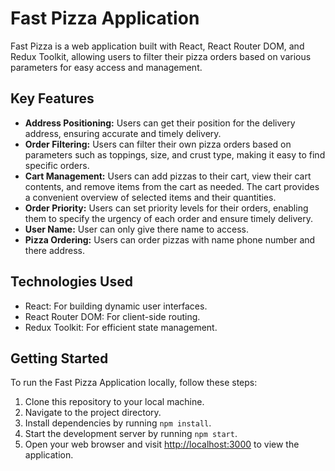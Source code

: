 # Fast Pizza Application

Fast Pizza is a web application built with React, React Router DOM, and Redux Toolkit, allowing users to filter their pizza orders based on various parameters for easy access and management.

## Key Features

- **Address Positioning:** Users can get their position for the delivery address, ensuring accurate and timely delivery.
- **Order Filtering:** Users can filter their own pizza orders based on parameters such as toppings, size, and crust type, making it easy to find specific orders.
- **Cart Management:** Users can add pizzas to their cart, view their cart contents, and remove items from the cart as needed. The cart provides a convenient overview of selected items and their quantities.
- **Order Priority:** Users can set priority levels for their orders, enabling them to specify the urgency of each order and ensure timely delivery.
- **User Name:** User can only give there name to access.
- **Pizza Ordering:** Users can order pizzas with name phone number and there address.
  

## Technologies Used

- React: For building dynamic user interfaces.
- React Router DOM: For client-side routing.
- Redux Toolkit: For efficient state management.

## Getting Started

To run the Fast Pizza Application locally, follow these steps:

1. Clone this repository to your local machine.
2. Navigate to the project directory.
3. Install dependencies by running `npm install`.
4. Start the development server by running `npm start`.
5. Open your web browser and visit [http://localhost:3000](http://localhost:3000) to view the application.

